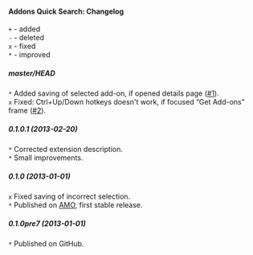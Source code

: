 ﻿#### Addons Quick Search: Changelog

`+` - added<br>
`-` - deleted<br>
`x` - fixed<br>
`*` - improved<br>

##### master/HEAD
`*` Added saving of selected add-on, if opened details page (<a href="https://github.com/Infocatcher/Addons_Quick_Search/issues/1">#1</a>).<br>
`x` Fixed: Ctrl+Up/Down hotkeys doesn't work, if focused “Get Add-ons” frame (<a href="https://github.com/Infocatcher/Addons_Quick_Search/issues/2">#2</a>).<br>

##### 0.1.0.1 (2013-02-20)
`*` Corrected extension description.<br>
`*` Small improvements.<br>

##### 0.1.0 (2013-01-01)
`x` Fixed saving of incorrect selection.<br>
`*` Published on <a href="https://addons.mozilla.org/">AMO</a>, first stable release.<br>

##### 0.1.0pre7 (2013-01-01)
`*` Published on GitHub.<br>